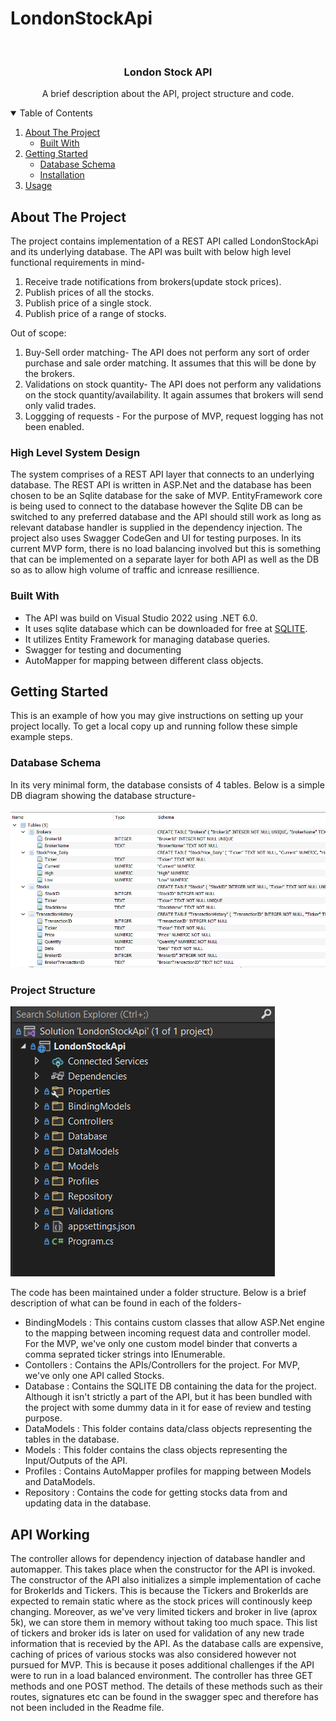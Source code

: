 # LondonStockApi


<br />
<p align="center">

  <h3 align="center">London Stock API</h3>

  <p align="center">
    A brief description about the API, project structure and code.
   
    
  </p>
</p>



<!-- TABLE OF CONTENTS -->
<details open="open">
  <summary>Table of Contents</summary>
  <ol>
    <li>
      <a href="#about-the-project">About The Project</a>
      <ul>
        <li><a href="#built-with">Built With</a></li>
      </ul>
    </li>
    <li>
      <a href="#getting-started">Getting Started</a>
      <ul>
        <li><a href="#database-schema">Database Schema</a></li>
        <li><a href="#installation">Installation</a></li>
      </ul>
    </li>
    <li><a href="#usage">Usage</a></li>
     </ol>
</details>



<!-- ABOUT THE PROJECT -->
## About The Project

The project contains implementation of a REST API called LondonStockApi and its underlying database. The API was built with below high level functional requirements in mind-
1. Receive trade notifications from brokers(update stock prices).
2. Publish prices of all the stocks.
3. Publish price of a single stock.
4. Publish price of a range of stocks.

Out of scope:
1. Buy-Sell order matching- The API does not perform any sort of order purchase and sale order matching. It assumes that this will be done by the brokers.
2. Validations on stock quantity- The API does not perform any validations on the stock quantity/availability. It again assumes that brokers will send only valid trades. 
3. Loggging of requests - For the purpose of MVP, request logging has not been enabled.

### High Level System Design
The system comprises of a REST API layer that connects to an underlying database. The REST API is written in ASP.Net and the database has been chosen to be an Sqlite database for the sake of MVP. EntityFramework core is being used to connect to the database however the Sqlite DB can  be switched to any preferred database and the API should still work as long as relevant database handler is supplied in the dependency injection. The project also uses Swagger CodeGen and UI for testing purposes.
In its current MVP form, there is no load balancing involved but this is something that can be implemented on a separate layer for both API as well as the DB so as to allow high volume of traffic and icnrease resillience. 


### Built With

* The API was build on Visual Studio 2022 using .NET 6.0. 
* It uses sqlite database which can be downloaded for free at <a href="https://www.sqlite.org/">SQLITE</a>. 
* It utilizes Entity Framework for managing database queries. 
* Swagger for testing and documenting
* AutoMapper for  mapping between different class objects.


<!-- GETTING STARTED -->
## Getting Started

This is an example of how you may give instructions on setting up your project locally.
To get a local copy up and running follow these simple example steps.

### Database Schema

In its very minimal form, the database consists of 4 tables. Below is a simple DB diagram showing the database structure-

![picture alt](https://github.com/dhawaldhingra/LondonStockApi/blob/master/LondonStockApi/Database/Database%20structure.png "Database Schema")

### Project Structure

![picture alt](https://github.com/dhawaldhingra/LondonStockApi/blob/master/LondonStockApi/Project%20Structure.png "Project Structure")

The code has been maintained under a folder structure. Below is a brief description of what can be found in each of the folders-
* BindingModels : This contains custom classes that allow ASP.Net engine to the mapping between incoming request data and controller model. For the MVP, we've only one custom model binder that converts a comma seprated ticker strings into IEnumerable<string>.
* Contollers : Contains the APIs/Controllers for the project. For MVP, we've only one API called Stocks.
* Database : Contains the SQLITE DB containing the data for the project. Although it isn't strictly a part of the API, but it has been bundled with the project with some dummy data in it for ease of review and testing purpose.
* DataModels : This folder contains data/class objects representing the tables in the database.
* Models : This folder contains the class objects representing the Input/Outputs of the API.
* Profiles : Contains AutoMapper profiles for mapping between Models and DataModels.
* Repository : Contains the code for getting stocks data from and updating data in the database.



<!-- USAGE EXAMPLES -->
## API Working
The controller allows for dependency injection of database handler and automapper. This takes place when the constructor for the API is invoked. The constructor of the API also initializes a simple implementation of cache for BrokerIds and Tickers. This is because the Tickers and BrokerIds are expected to remain static where as the stock prices will continously keep changing. Moreover, as we've very limited tickers and broker in live (aprox 5k), we can store them in memory without taking too much space. This list of tickers and broker ids is later on used for validation of any new trade information that is recevied by the API.
As the database calls are expensive, caching of prices of various stocks was also considered however not pursued for MVP. This is because it poses additional challenges if the API were to run in a load balanced environment.
The controller has three GET methods and one POST method. The details of these methods such as their routes, signatures etc can be found in the swagger spec and therefore has not been included in the Readme file.


